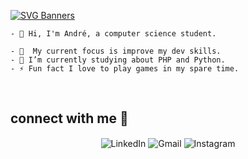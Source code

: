 [![SVG Banners](https://svg-banners.vercel.app/api?type=glitch&text1=André%20Lopes%20🎩&width=1000&height=400)](https://github.com/Akshay090/svg-banners)

```
- 👋 Hi, I'm André, a computer science student.

- 🔭  My current focus is improve my dev skills.
- 🌱 I’m currently studying about PHP and Python.
- ⚡ Fun fact I love to play games in my spare time.

```
<br/>


## connect with me 🚀 

<div align="center">
   <a style="text-decoration:none;" href="https://br.linkedin.com/in/andre-davi41?trk=people-guest_people_search-card" target="_blank">
      <img align="center" src="https://img.shields.io/badge/-LinkedIn-%230077B5?style=for-the-badge&logo=linkedin&logoColor=white" alt="LinkedIn" />
   </a>
   <a style="text-decoration:none;" href="mailto:andredavilopes6@gmail.com">
      <img align="center" src="https://img.shields.io/badge/-Gmail-%23333?style=for-the-badge&logo=gmail&logoColor=white" alt="Gmail" />
   </a>
   <a style="text-decoration:none;" href="https://www.instagram.com/andre.lopes.me/" target="_blank">
      <img align="center" src="https://img.shields.io/badge/-Instagram-%23E4405F?style=for-the-badge&logo=instagram&logoColor=white" alt="Instagram" />
   </a>
</div>
